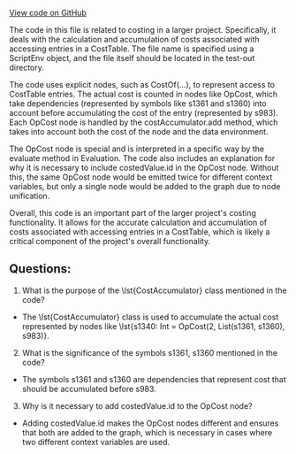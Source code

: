 [View code on GitHub](sigmastate-interpreterhttps://github.com/ScorexFoundation/sigmastate-interpreter/docs/spec/costing.tex)

The code in this file is related to costing in a larger project. Specifically, it deals with the calculation and accumulation of costs associated with accessing entries in a CostTable. The file name is specified using a ScriptEnv object, and the file itself should be located in the test-out directory. 

The code uses explicit nodes, such as CostOf(...), to represent access to CostTable entries. The actual cost is counted in nodes like OpCost, which take dependencies (represented by symbols like s1361 and s1360) into account before accumulating the cost of the entry (represented by s983). Each OpCost node is handled by the costAccumulator.add method, which takes into account both the cost of the node and the data environment. 

The OpCost node is special and is interpreted in a specific way by the evaluate method in Evaluation. The code also includes an explanation for why it is necessary to include costedValue.id in the OpCost node. Without this, the same OpCost node would be emitted twice for different context variables, but only a single node would be added to the graph due to node unification. 

Overall, this code is an important part of the larger project's costing functionality. It allows for the accurate calculation and accumulation of costs associated with accessing entries in a CostTable, which is likely a critical component of the project's overall functionality.
## Questions: 
 1. What is the purpose of the \lst{CostAccumulator} class mentioned in the code?
- The \lst{CostAccumulator} class is used to accumulate the actual cost represented by nodes like \lst{s1340: Int = OpCost(2, List(s1361, s1360), s983)}.

2. What is the significance of the symbols s1361, s1360 mentioned in the code?
- The symbols s1361 and s1360 are dependencies that represent cost that should be accumulated before s983.

3. Why is it necessary to add costedValue.id to the OpCost node?
- Adding costedValue.id makes the OpCost nodes different and ensures that both are added to the graph, which is necessary in cases where two different context variables are used.